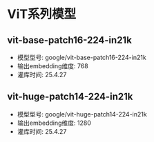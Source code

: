 # ViT系列模型

## vit-base-patch16-224-in21k
- 模型型号: google/vit-base-patch16-224-in21k
- 输出embedding维度: 768
- 灌库时间: 25.4.27

## vit-huge-patch14-224-in21k
- 模型型号: google/vit-huge-patch14-224-in21k
- 输出embedding维度: 1280
- 灌库时间: 25.4.27 